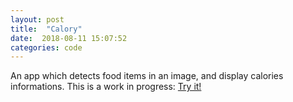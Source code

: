 ```yaml
---
layout: post
title:  "Calory" 
date:  2018-08-11 15:07:52
categories: code
---
```


An app which detects food items in an image, and display calories informations.
This is a work in progress:
[Try it!](https://xin-wang-208505.appspot.com)
